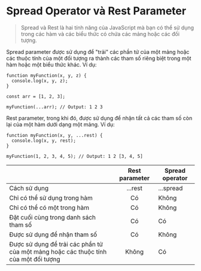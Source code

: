 # Spread Operator và Rest Parameter
> Spread và Rest là hai tính năng của JavaScript mà bạn có thể sử dụng trong các hàm và các biểu thức có chứa các mảng hoặc các đối tượng.

Spread parameter được sử dụng để "trải" các phần tử của một mảng hoặc các thuộc tính của một đối tượng ra thành các tham số riêng biệt trong một hàm hoặc một biểu thức khác. Ví dụ:
```
function myFunction(x, y, z) {
  console.log(x, y, z);
}

const arr = [1, 2, 3];

myFunction(...arr); // Output: 1 2 3
```

Rest parameter, trong khi đó, được sử dụng để nhận tất cả các tham số còn lại của một hàm dưới dạng một mảng. Ví dụ:

```
function myFunction(x, y, ...rest) {
  console.log(x, y, rest);
}

myFunction(1, 2, 3, 4, 5); // Output: 1 2 [3, 4, 5]
```


|               | Rest parameter | Spread operator |
| ------------- |:-------------:| -----------------|
| Cách sử dụng	|    ...rest	 |   ...spread     |
|Chỉ có thể sử dụng trong hàm |	Có |	Không |
|Chỉ có thể có một trong hàm |	Có |	Không |
|Đặt cuối cùng trong danh sách tham số |	Có |	Có |
|Được sử dụng để nhận tham số |	Có |	Không |
|Được sử dụng để trải các phần tử của một mảng hoặc các thuộc tính của một đối tượng |	Không |	Có |
